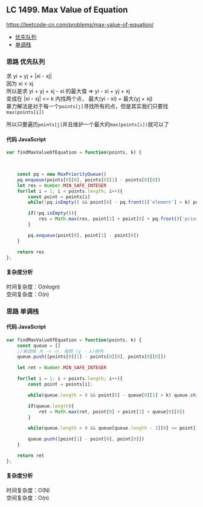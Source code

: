 ## LC 1499. Max Value of Equation
https://leetcode-cn.com/problems/max-value-of-equation/
- [优先队列](#思路-优先队列)
- [单调栈](#思路-单调栈)
### 思路 优先队列
求 yi + yj + |xi - xj|   
因为 xi < xj   
所以是求 yi + yj + xj - xi 的最大值 =>  yi - xi + yj + xj   
变成在 |xi - xj| <= k 内找两个点， 最大(yi - xi) + 最大(yj + xj)   
暴力解法是对于每一个`points[j]`寻找所有的点，但是其实我们只要找`max(points[i])`

所以只要遍历`points[j]`并且维护一个最大的`max(points[i])`就可以了
#### 代码 JavaScript

```JavaScript
var findMaxValueOfEquation = function(points, k) {

    

    const pq = new MaxPriorityQueue()
    pq.enqueue(points[0][0], points[0][1] - points[0][0])
    let res = Number.MIN_SAFE_INTEGER
    for(let i = 1; i < points.length; i++){
        const point = points[i]
        while(!pq.isEmpty() && point[0] - pq.front()['element'] > k) pq.dequeue();

        if(!pq.isEmpty()){
            res = Math.max(res, point[1] + point[0] + pq.front()['priority'])
        }

        pq.enqueue(point[0], point[1] - point[0])
    }

    return res
};

```

#### 复杂度分析
时间复杂度：O(nlogn) </br>
空间复杂度：O(n)




### 思路 单调栈

#### 代码 JavaScript

```JavaScript
var findMaxValueOfEquation = function(points, k) {
    const queue = []
    //单调栈 大 -> 小, 按照 (y - x)排列
    queue.push([points[0][1] - points[0][0], points[0][0]])

    let ret = Number.MIN_SAFE_INTEGER

    for(let i = 1; i < points.length; i++){
        const point = points[i];

        while(queue.length > 0 && point[0] - queue[0][1] > k) queue.shift();

        if(queue.length){
            ret = Math.max(ret, point[0] + point[1] + queue[0][0])
        }

        while(queue.length > 0 && queue[queue.length - 1][0] <= point[1] - point[0]) queue.pop();

        queue.push([point[1] - point[0], point[0]])
    }

    return ret
};

```

#### 复杂度分析
时间复杂度：O(N)   
空间复杂度：O(n)